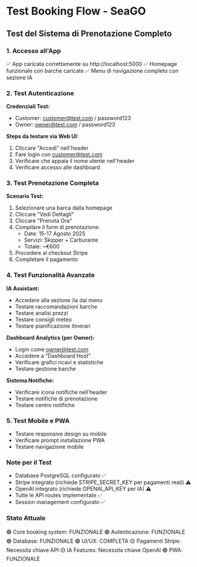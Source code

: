 # Test Booking Flow - SeaGO

## Test del Sistema di Prenotazione Completo

### 1. Accesso all'App
✅ App caricata correttamente su http://localhost:5000
✅ Homepage funzionale con barche caricate
✅ Menu di navigazione completo con sezione IA

### 2. Test Autenticazione
**Credenziali Test:**
- Customer: customer@test.com / password123  
- Owner: owner@test.com / password123

**Steps da testare via Web UI:**
1. Cliccare "Accedi" nell'header
2. Fare login con customer@test.com
3. Verificare che appaia il nome utente nell'header
4. Verificare accesso alle dashboard

### 3. Test Prenotazione Completa
**Scenario Test:**
1. Selezionare una barca dalla homepage
2. Cliccare "Vedi Dettagli" 
3. Cliccare "Prenota Ora"
4. Compilare il form di prenotazione:
   - Date: 15-17 Agosto 2025
   - Servizi: Skipper + Carburante
   - Totale: ~€600
5. Procedere al checkout Stripe
6. Completare il pagamento

### 4. Test Funzionalità Avanzate
**IA Assistant:**
- Accedere alla sezione /ia dal menu
- Testare raccomandazioni barche
- Testare analisi prezzi
- Testare consigli meteo
- Testare pianificazione itinerari

**Dashboard Analytics (per Owner):**
- Login come owner@test.com
- Accedere a "Dashboard Host"
- Verificare grafici ricavi e statistiche
- Testare gestione barche

**Sistema Notifiche:**
- Verificare icona notifiche nell'header
- Testare notifiche di prenotazione
- Testare centro notifiche

### 5. Test Mobile e PWA
- Testare responsive design su mobile
- Verificare prompt installazione PWA
- Testare navigazione mobile

### Note per il Test
- Database PostgreSQL configurato ✅
- Stripe integrato (richiede STRIPE_SECRET_KEY per pagamenti reali) ⚠️
- OpenAI integrato (richiede OPENAI_API_KEY per IA) ⚠️
- Tutte le API routes implementate ✅
- Session management configurato ✅

### Stato Attuale
🟢 Core booking system: FUNZIONALE
🟢 Autenticazione: FUNZIONALE  
🟢 Database: FUNZIONALE
🟢 UI/UX: COMPLETA
🟡 Pagamenti Stripe: Necessita chiave API
🟡 IA Features: Necessita chiave OpenAI
🟢 PWA: FUNZIONALE